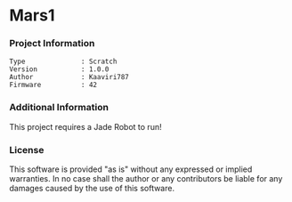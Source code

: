 Mars1
================



### Project Information
```
Type              : Scratch
Version           : 1.0.0
Author            : Kaaviri787
Firmware          : 42
```

### Additional Information
This project requires a Jade Robot to run!

### License
This software is provided "as is" without any expressed or implied warranties.  In no case shall the author or any contributors be liable for any damages caused by the use of this software.

